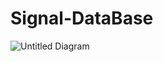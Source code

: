 # Signal-DataBase

![Untitled Diagram](https://user-images.githubusercontent.com/18420937/141443149-5b1e4d2d-63b5-4533-b464-c59b0ab4f652.png)
